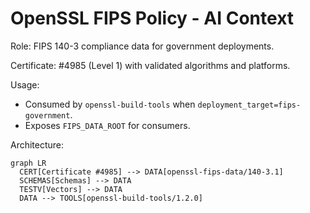 # OpenSSL FIPS Policy - AI Context

Role: FIPS 140-3 compliance data for government deployments.

Certificate: #4985 (Level 1) with validated algorithms and platforms.

Usage:
- Consumed by `openssl-build-tools` when `deployment_target=fips-government`.
- Exposes `FIPS_DATA_ROOT` for consumers.

Architecture:
```mermaid
graph LR
  CERT[Certificate #4985] --> DATA[openssl-fips-data/140-3.1]
  SCHEMAS[Schemas] --> DATA
  TESTV[Vectors] --> DATA
  DATA --> TOOLS[openssl-build-tools/1.2.0]
```
